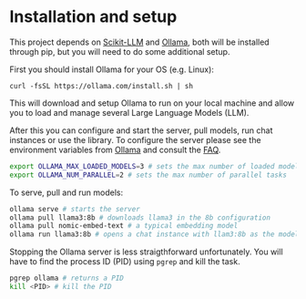 # Installation and setup

This project depends on [Scikit-LLM](https://github.com/iryna-kondr/scikit-llm) and [Ollama](https://ollama.com/), both will be installed through pip, but you will need to do some additional setup.

First you should install Ollama for your OS (e.g. Linux):

```
curl -fsSL https://ollama.com/install.sh | sh
```

This will download and setup Ollama to run on your local machine and allow you to load and manage several Large Language Models (LLM).

After this you can configure and start the server, pull models, run chat instances or use the library. To configure the server please see the environment variables from [Ollama](https://github.com/ollama/ollama/blob/80ee9b5e47fc0ea99d1f3f33224923266627c15c/envconfig/config.go) and consult the [FAQ](https://github.com/ollama/ollama/blob/main/docs/faq.md).

```bash
export OLLAMA_MAX_LOADED_MODELS=3 # sets the max number of loaded models
export OLLAMA_NUM_PARALLEL=2 # sets the max number of parallel tasks
```

To serve, pull and run models:

```bash
ollama serve # starts the server
ollama pull llama3:8b # downloads llama3 in the 8b configuration
ollama pull nomic-embed-text # a typical embedding model
ollama run llama3:8b # opens a chat instance with llam3:8b as the model
```

Stopping the Ollama server is less straigthforward unfortunately.
You will have to find the process ID (PID) using `pgrep` and kill the task.

```bash
pgrep ollama # returns a PID
kill <PID> # kill the PID
```
